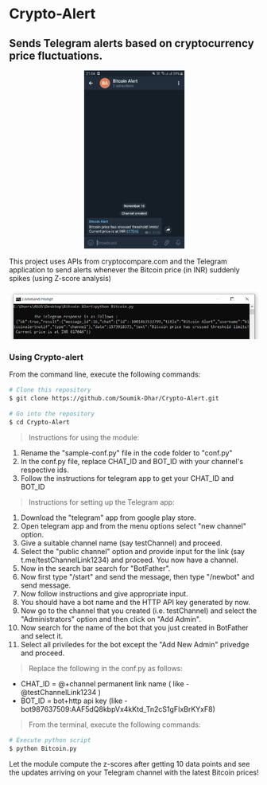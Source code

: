 # Crypto-Alert

## Sends Telegram alerts based on cryptocurrency price fluctuations.

<div align="center">
  <img src="images/alert.jpg" width="40%">  
</div>

This project uses APIs from cryptocompare.com and the Telegram application to send alerts whenever the Bitcoin price (in INR) suddenly spikes (using Z-score analysis)

![code-running-on-terminal](images/running.png)

### Using Crypto-alert

From the command line, execute the following commands:

```bash
# Clone this repository
$ git clone https://github.com/Soumik-Dhar/Crypto-Alert.git
```
```bash
# Go into the repository
$ cd Crypto-Alert
```

>Instructions for using the module:

1. Rename the "sample-conf.py" file in the code folder to "conf.py"
2. In the conf.py file, replace CHAT_ID and BOT_ID with your channel's respective ids.
3. Follow the instructions for telegram app to get your CHAT_ID and BOT_ID

>Instructions for setting up the Telegram app:

1. Download the "telegram" app from google play store.
2. Open telegram app and from the menu options select "new channel" option.
3. Give a suitable channel name (say testChannel) and proceed.
4. Select the "public channel" option and provide input for the link (say t.me/testChannelLink1234) and proceed. You now have a channel.
5. Now in the search bar search for "BotFather".
6. Now first type "/start" and send the message, then type "/newbot" and send message.
7. Now follow instructions and give appropriate input.
8. You should have a bot name and the HTTP API key generated by now.
9. Now go to the channel that you created (i.e. testChannel) and select the "Administrators" option and then click on "Add Admin".
10. Now search for the name of the bot that you just created in BotFather and select it.
11. Select all priviledes for the bot except the "Add New Admin" privedge and proceed.

>Replace the following in the conf.py as follows:

* CHAT_ID = @+channel permanent link name ( like - @testChannelLink1234 )
* BOT_ID = bot+http api key (like - bot987637509:AAF5dQ8kbpVx4kKtd_Tn2cS1gFIxBrKYxF8)

>From the terminal, execute the following commands:

```bash
# Execute python script
$ python Bitcoin.py
```
Let the module compute the z-scores after getting 10 data points and see the updates arriving on your Telegram channel with the latest Bitcoin prices!
